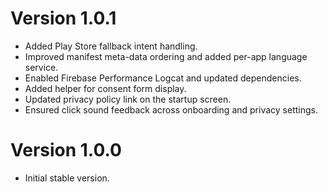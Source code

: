 # Version 1.0.1
- Added Play Store fallback intent handling.
- Improved manifest meta-data ordering and added per-app language service.
- Enabled Firebase Performance Logcat and updated dependencies.
- Added helper for consent form display.
- Updated privacy policy link on the startup screen.
- Ensured click sound feedback across onboarding and privacy settings.

# Version 1.0.0
- Initial stable version.